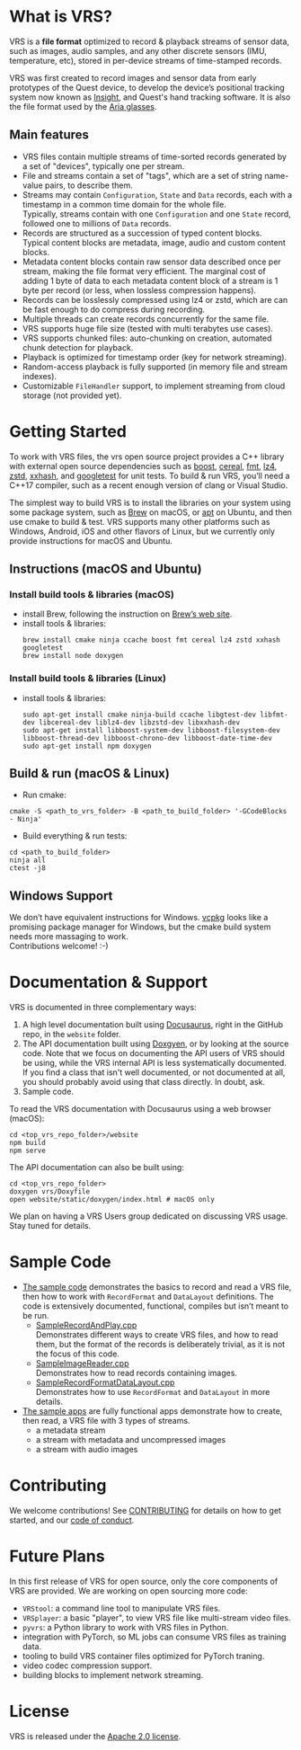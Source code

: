 # What is VRS?

VRS is a **file format** optimized to record & playback streams of sensor data, such as images, audio samples, and any other discrete sensors (IMU, temperature, etc), stored in per-device streams of time-stamped records.

VRS was first created to record images and sensor data from early prototypes of the Quest device, to develop the device’s positional tracking system now known as [Insight](https://ai.facebook.com/blog/powered-by-ai-oculus-insight/), and Quest's hand tracking software. It is also the file format used by the [Aria glasses](https://about.facebook.com/realitylabs/projectaria/).

## Main features
* VRS files contain multiple streams of time-sorted records generated by a set of "devices", typically one per stream.
* File and streams contain a set of "tags", which are a set of string name-value pairs, to describe them.
* Streams may contain `Configuration`, `State` and `Data` records, each with a timestamp in a common time domain for the whole file.\
Typically, streams contain with one `Configuration` and one `State` record, followed one to millions of `Data` records.
* Records are structured as a succession of typed content blocks.\
Typical content blocks are metadata, image, audio and custom content blocks.
* Metadata content blocks contain raw sensor data described once per stream, making the file format very efficient. The marginal cost of adding 1 byte of data to each metadata content block of a stream is 1 byte per record (or less, when lossless compression happens).
* Records can be losslessly compressed using lz4 or zstd, which are can be fast enough to do compress during recording.
* Multiple threads can create records concurrently for the same file.
* VRS supports huge file size (tested with multi terabytes use cases).
* VRS supports chunked files: auto-chunking on creation, automated chunk detection for playback.
* Playback is optimized for timestamp order (key for network streaming).
* Random-access playback is fully supported (in memory file and stream indexes).
* Customizable `FileHandler` support, to implement streaming from cloud storage (not provided yet).

# Getting Started

To work with VRS files, the vrs open source project provides a C++ library with external open source dependencies such as [boost](https://github.com/boostorg/boost), [cereal](https://github.com/USCiLab/cereal), [fmt](https://github.com/fmtlib/fmt), [lz4](https://github.com/lz4/lz4), [zstd](https://github.com/facebook/zstd), [xxhash](https://github.com/Cyan4973/xxHash), and [googletest](https://github.com/google/googletest) for unit tests.
To build & run VRS, you’ll need a C++17 compiler, such as a recent enough version of clang or Visual Studio.

The simplest way to build VRS is to install the libraries on your system using some package system, such as [Brew](https://brew.sh/) on macOS, or [apt](https://en.wikipedia.org/wiki/APT_(software)) on Ubuntu, and then use cmake to build & test. VRS supports many other platforms such as Windows, Android, iOS and other flavors of Linux, but we currently only provide instructions for macOS and Ubuntu.

## Instructions (macOS and Ubuntu)

### Install build tools & libraries (macOS)
* install Brew, following the instruction on [Brew’s web site](https://brew.sh/).
* install tools & libraries:
  ```
  brew install cmake ninja ccache boost fmt cereal lz4 zstd xxhash googletest
  brew install node doxygen
  ```
### Install build tools & libraries (Linux)
* install tools & libraries:
  ```
  sudo apt-get install cmake ninja-build ccache libgtest-dev libfmt-dev libcereal-dev liblz4-dev libzstd-dev libxxhash-dev
  sudo apt-get install libboost-system-dev libboost-filesystem-dev libboost-thread-dev libboost-chrono-dev libboost-date-time-dev
  sudo apt-get install npm doxygen
  ```

## Build & run (macOS & Linux)

* Run cmake:
```
cmake -S <path_to_vrs_folder> -B <path_to_build_folder> '-GCodeBlocks - Ninja'
```

* Build everything & run tests:
```
cd <path_to_build_folder>
ninja all
ctest -j8
```

## Windows Support

We don’t have equivalent instructions for Windows.
[vcpkg](https://vcpkg.io/en/index.html) looks like a promising package manager for Windows, but the cmake build system needs more massaging to work.\
Contributions welcome! :-)

# Documentation & Support

VRS is documented in three complementary ways:
1. A high level documentation built using [Docusaurus](https://docusaurus.io/), right in the GitHub repo, in the `website` folder.
2. The API documentation built using [Doxgyen](https://www.doxygen.nl/manual/index.html), or by looking at the source code.
   Note that we focus on documenting the API users of VRS should be using, while the VRS internal API is less systematically documented. If you find a class that isn't well documented, or not documented at all, you should probably avoid using that class directly. In doubt, ask.
4. Sample code.

To read the VRS documentation with Docusaurus using a web browser (macOS):
```
cd <top_vrs_repo_folder>/website
npm build
npm serve
```

The API documentation can also be built using:
```
cd <top_vrs_repo_folder>
doxygen vrs/Doxyfile
open website/static/doxygen/index.html # macOS only
```


We plan on having a VRS Users group dedicated on discussing VRS usage. Stay tuned for details.

# Sample Code

* [The sample code](./sample_code) demonstrates the basics to record and read a VRS file, then how to work with `RecordFormat` and `DataLayout` definitions. The code is extensively documented, functional, compiles but isn’t meant to be run.
    * [SampleRecordAndPlay.cpp](./sample_code/SampleRecordAndPlay.cpp)\
        Demonstrates different ways to create VRS files, and how to read them, but the format of the records is deliberately trivial, as it is not the focus of this code.
    * [SampleImageReader.cpp](./sample_code/SampleImageReader.cpp)\
        Demonstrates how to read records containing images.
    * [SampleRecordFormatDataLayout.cpp](./sample_code/SampleRecordFormatDataLayout.cpp)\
        Demonstrates how to use `RecordFormat` and `DataLayout` in more details.
* [The sample apps](./sample_apps) are fully functional apps demonstrate how to create, then read, a VRS file with 3 types of streams.
    * a metadata stream
    * a stream with metadata and uncompressed images
    * a stream with audio images

# Contributing

We welcome contributions! See [CONTRIBUTING](CONTRIBUTING.md) for details on how to get started, and our [code of conduct](CODE_OF_CONDUCT.md).

# Future Plans
In this first release of VRS for open source, only the core components of VRS are provided. We are working on open sourcing more code:
* `VRStool`: a command line tool to manipulate VRS files.
* `VRSplayer`: a basic "player", to view VRS file like multi-stream video files.
* `pyvrs`: a Python library to work with VRS files in Python.
* integration with PyTorch, so ML jobs can consume VRS files as training data.
* tooling to build VRS container files optimized for PyTorch traning.
* video codec compression support.
* building blocks to implement network streaming.

# License

VRS is released under the [Apache 2.0 license](LICENSE).
